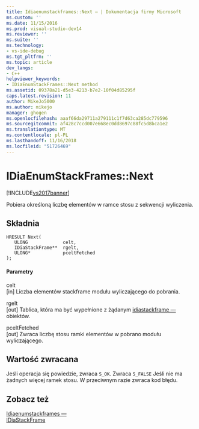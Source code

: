 ```yaml
---
title: Idiaenumstackframes::Next — | Dokumentacja firmy Microsoft
ms.custom: ''
ms.date: 11/15/2016
ms.prod: visual-studio-dev14
ms.reviewer: ''
ms.suite: ''
ms.technology:
- vs-ide-debug
ms.tgt_pltfrm: ''
ms.topic: article
dev_langs:
- C++
helpviewer_keywords:
- IDiaEnumStackFrames::Next method
ms.assetid: 09378a21-d5e3-4213-b7e2-10f04d85295f
caps.latest.revision: 11
author: MikeJo5000
ms.author: mikejo
manager: ghogen
ms.openlocfilehash: aaaf66da29711a279111c1f7d63ca285dc779596
ms.sourcegitcommit: af428c7ccd007e668ec0dd8697c88fc5d8bca1e2
ms.translationtype: MT
ms.contentlocale: pl-PL
ms.lasthandoff: 11/16/2018
ms.locfileid: "51726469"
---
```

# <a name="idiaenumstackframesnext"></a>IDiaEnumStackFrames::Next
[!INCLUDE[vs2017banner](../../includes/vs2017banner.md)]

Pobiera określoną liczbę elementów w ramce stosu z sekwencji wyliczenia.  
  
## <a name="syntax"></a>Składnia  
  
```cpp#  
HRESULT Next(   
   ULONG             celt,  
   IDiaStackFrame**  rgelt,  
   ULONG*            pceltFetched  
);  
```  
  
#### <a name="parameters"></a>Parametry  
 celt  
 [in] Liczba elementów stackframe modułu wyliczającego do pobrania.  
  
 rgelt  
 [out] Tablica, która ma być wypełnione z żądanym [idiastackframe —](../../debugger/debug-interface-access/idiastackframe.md) obiektów.  
  
 pceltFetched  
 [out] Zwraca liczbę stosu ramki elementów w pobrano modułu wyliczającego.  
  
## <a name="return-value"></a>Wartość zwracana  
 Jeśli operacja się powiedzie, zwraca `S_OK`. Zwraca `S_FALSE` Jeśli nie ma żadnych więcej ramek stosu. W przeciwnym razie zwraca kod błędu.  
  
## <a name="see-also"></a>Zobacz też  
 [Idiaenumstackframes —](../../debugger/debug-interface-access/idiaenumstackframes.md)   
 [IDiaStackFrame](../../debugger/debug-interface-access/idiastackframe.md)



